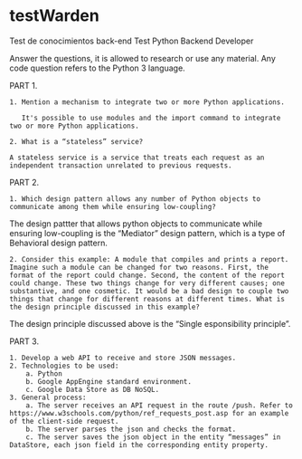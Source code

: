 # testWarden
Test de conocimientos back-end
Test Python Backend Developer

Answer the questions, it is allowed to research or use any material. Any code question refers to the Python 3 language. 

PART 1. 

    1. Mention a mechanism to integrate two or more Python applications. 
       
       It's possible to use modules and the import command to integrate two or more Python applications.
       
    2. What is a “stateless” service? 

	A stateless service is a service that treats each request as an independent transaction unrelated to previous requests.

PART 2. 

    1. Which design pattern allows any number of Python objects to communicate among them while ensuring low-coupling?

The design pattter that allows python objects to communicate while ensuring low-coupling is the “Mediator” design pattern, which is a type of Behavioral design pattern.

    2. Consider this example: A module that compiles and prints a report. Imagine such a module can be changed for two reasons. First, the format of the report could change. Second, the content of the report could change. These two things change for very different causes; one substantive, and one cosmetic. It would be a bad design to couple two things that change for different reasons at different times. What is the design principle discussed in this example? 

The design principle discussed above is the “Single esponsibility principle”.


PART 3. 

    1. Develop a web API to receive and store JSON messages.
    2. Technologies to be used:
        a. Python 
        b. Google AppEngine standard environment. 
        c. Google Data Store as DB NoSQL.
    3. General process:
        a. The server receives an API request in the route /push. Refer to https://www.w3schools.com/python/ref_requests_post.asp for an example of the client-side request.
        b. The server parses the json and checks the format.
        c. The server saves the json object in the entity “messages” in DataStore, each json field in the corresponding entity property.

